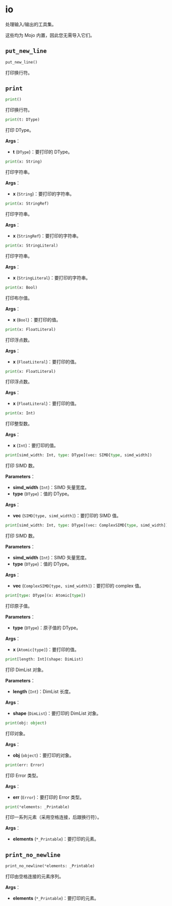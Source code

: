 # io

处理输入/输出的工具集。

这些均为 Mojo 内置，因此您无需导入它们。

## `put_new_line`

```python
put_new_line()
```

打印换行符。

## `print`

```python
print()
```

打印换行符。

```python
print(t: DType)
```

打印 DType。

**Args**：

- **t** (`DType`)：要打印的 DType。

```python
print(x: String)
```

打印字符串。

**Args**：

- **x** (`String`)：要打印的字符串。

```python
print(x: StringRef)
```

打印字符串。

**Args**：

- **x** (`StringRef`)：要打印的字符串。

```python
print(x: StringLiteral)
```

打印字符串。

**Args**：

- **x** (`StringLiteral`)：要打印的字符串。

```python
print(x: Bool)
```

打印布尔值。

**Args**：

- **x** (`Bool`)：要打印的值。

```python
print(x: FloatLiteral)
```

打印浮点数。

**Args**：

- **x** (`FloatLiteral`)：要打印的值。

```python
print(x: FloatLiteral)
```

打印浮点数。

**Args**：

- **x** (`FloatLiteral`)：要打印的值。

```python
print(x: Int)
```

打印整型数。

**Args**：

- **x** (`Int`)：要打印的值。

```python
print[simd_width: Int, type: DType](vec: SIMD[type, simd_width])
```

打印 SIMD 数。

**Parameters**：

- **simd_width** (`Int`)：SIMD 矢量宽度。
- **type** (`DType`)：值的 DType。

**Args**：

- **vec** (`SIMD[type, simd_width]`)：要打印的 SIMD 值。

```python
print[simd_width: Int, type: DType](vec: ComplexSIMD[type, simd_width])
```

打印 SIMD 数。

**Parameters**：

- **simd_width** (`Int`)：SIMD 矢量宽度。
- **type** (`DType`)：值的 DType。

**Args**：

- **vec** (`ComplexSIMD[type, simd_width]`)：要打印的 complex 值。

```python
print[type: DType](x: Atomic[type])
```

打印原子值。

**Parameters**：

- **type** (`DType`)：原子值的 DType。

**Args**：

- **x** (`Atomic[type]`)：要打印的值。

```python
print[length: Int](shape: DimList)
```

打印 DimList 对象。

**Parameters**：

- **length** (`Int`)：DimList 长度。

**Args**：

- **shape** (`DimList`)：要打印的 DimList 对象。

```python
print(obj: object)
```

打印对象。

**Args**：

- **obj** (`object`)：要打印的对象。

```python
print(err: Error)
```

打印 Error 类型。

**Args**：

- **err** (`Error`)：要打印的 Error 类型。

```python
print(*elements: _Printable)
```

打印一系列元素（采用空格连接，后跟换行符）。

**Args**：

- **elements** (`*_Printable`)：要打印的元素。

## `print_no_newline`

```python
print_no_newline(*elements: _Printable)
```

打印由空格连接的元素序列。

**Args**：

- **elements** (`*_Printable`)：要打印的元素。
